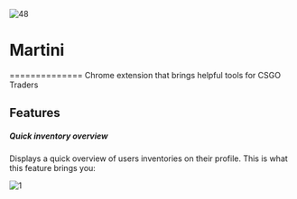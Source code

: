 ![48](https://cloud.githubusercontent.com/assets/7532901/11591818/404c894c-9aa3-11e5-8d17-699903f158f1.png)

# Martini
==============
Chrome extension that brings helpful tools for CSGO Traders 


## Features
##### Quick inventory overview
Displays a quick overview of users inventories on their profile.
This is what this feature brings you:

![1](https://cloud.githubusercontent.com/assets/7532901/11579695/ce5898a4-9a38-11e5-8677-3d881d68a446.jpg)